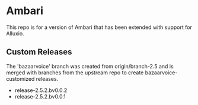 Ambari
===

This repo is for a version of Ambari that has been extended with support for Alluxio.

Custom Releases
---
The 'bazaarvoice' branch was created from origin/branch-2.5 and is merged with branches from the upstream repo to create bazaarvoice-customized releases.

- release-2.5.2.bv0.0.2
- release-2.5.2.bv0.0.1